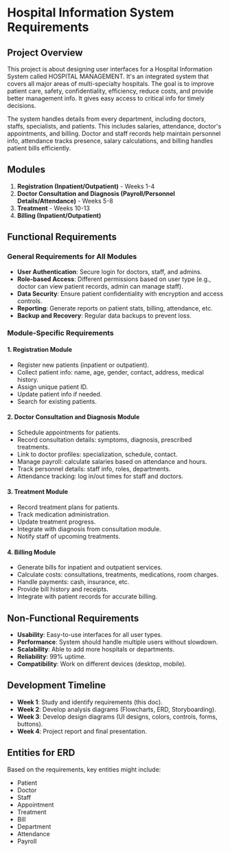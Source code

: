 # Hospital Information System Requirements

## Project Overview
This project is about designing user interfaces for a Hospital Information System called HOSPITAL MANAGEMENT. It's an integrated system that covers all major areas of multi-specialty hospitals. The goal is to improve patient care, safety, confidentiality, efficiency, reduce costs, and provide better management info. It gives easy access to critical info for timely decisions.

The system handles details from every department, including doctors, staffs, specialists, and patients. This includes salaries, attendance, doctor's appointments, and billing. Doctor and staff records help maintain personnel info, attendance tracks presence, salary calculations, and billing handles patient bills efficiently.

## Modules
1. **Registration (Inpatient/Outpatient)** - Weeks 1-4
2. **Doctor Consultation and Diagnosis (Payroll/Personnel Details/Attendance)** - Weeks 5-8
3. **Treatment** - Weeks 10-13
4. **Billing (Inpatient/Outpatient)**

## Functional Requirements

### General Requirements for All Modules
- **User Authentication**: Secure login for doctors, staff, and admins.
- **Role-based Access**: Different permissions based on user type (e.g., doctor can view patient records, admin can manage staff).
- **Data Security**: Ensure patient confidentiality with encryption and access controls.
- **Reporting**: Generate reports on patient stats, billing, attendance, etc.
- **Backup and Recovery**: Regular data backups to prevent loss.

### Module-Specific Requirements

#### 1. Registration Module
- Register new patients (inpatient or outpatient).
- Collect patient info: name, age, gender, contact, address, medical history.
- Assign unique patient ID.
- Update patient info if needed.
- Search for existing patients.

#### 2. Doctor Consultation and Diagnosis Module
- Schedule appointments for patients.
- Record consultation details: symptoms, diagnosis, prescribed treatments.
- Link to doctor profiles: specialization, schedule, contact.
- Manage payroll: calculate salaries based on attendance and hours.
- Track personnel details: staff info, roles, departments.
- Attendance tracking: log in/out times for staff and doctors.

#### 3. Treatment Module
- Record treatment plans for patients.
- Track medication administration.
- Update treatment progress.
- Integrate with diagnosis from consultation module.
- Notify staff of upcoming treatments.

#### 4. Billing Module
- Generate bills for inpatient and outpatient services.
- Calculate costs: consultations, treatments, medications, room charges.
- Handle payments: cash, insurance, etc.
- Provide bill history and receipts.
- Integrate with patient records for accurate billing.

## Non-Functional Requirements
- **Usability**: Easy-to-use interfaces for all user types.
- **Performance**: System should handle multiple users without slowdown.
- **Scalability**: Able to add more hospitals or departments.
- **Reliability**: 99% uptime.
- **Compatibility**: Work on different devices (desktop, mobile).

## Development Timeline
- **Week 1**: Study and identify requirements (this doc).
- **Week 2**: Develop analysis diagrams (Flowcharts, ERD, Storyboarding).
- **Week 3**: Develop design diagrams (UI designs, colors, controls, forms, buttons).
- **Week 4**: Project report and final presentation.

## Entities for ERD
Based on the requirements, key entities might include:
- Patient
- Doctor
- Staff
- Appointment
- Treatment
- Bill
- Department
- Attendance
- Payroll
